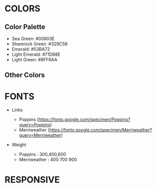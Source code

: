 # COLORS

## Color Palette

- Sea Green: #00803E 
- Shamrock Green: #329C58 
- Emerald: #53BA72 
- Light Emerald: #71D88E 
- Light Green: #8FF6AA 

## Other Colors 


# FONTS
- Links
    - Poppins (https://fonts.google.com/specimen/Poppins?query=Poppins)
    - Merriweather (https://fonts.google.com/specimen/Merriweather?query=Merriweather)

- Weight
    - Poppins : 300,400,600
    - Merriweather : 400 700 900


# RESPONSIVE